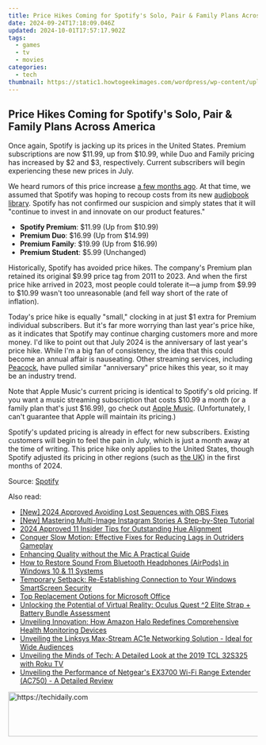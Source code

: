 ```yaml
---
title: Price Hikes Coming for Spotify's Solo, Pair & Family Plans Across America
date: 2024-09-24T17:18:09.046Z
updated: 2024-10-01T17:57:17.902Z
tags:
  - games
  - tv
  - movies
categories:
  - tech
thumbnail: https://static1.howtogeekimages.com/wordpress/wp-content/uploads/2024/04/screen-of-a-smartphone-with-the-spotify-play-queue-open-and-the-spotify-logo-in-front.jpg
---
```


## Price Hikes Coming for Spotify's Solo, Pair & Family Plans Across America

Once again, Spotify is jacking up its prices in the United States. Premium subscriptions are now $11.99, up from $10.99, while Duo and Family pricing has increased by $2 and $3, respectively. Current subscribers will begin experiencing these new prices in July.

 We heard rumors of this price increase [a few months ago](https://extra-approaches.techidaily.com/updated-mastering-the-art-of-disconnecting-from-your-old-linkedin-account/). At that time, we assumed that Spotify was hoping to recoup costs from its new [audiobook library](https://youtube-web.techidaily.com/ed-2024-approved-engage-and-inspire-viewers-animated-subscribers-in-filmora-explained/). Spotify has not confirmed our suspicion and simply states that it will "continue to invest in and innovate on our product features."

* **Spotify Premium**: $11.99 (Up from $10.99)
* **Premium Duo**: $16.99 (Up from $14.99)
* **Premium Family**: $19.99 (Up from $16.99)
* **Premium Student**: $5.99 (Unchanged)

 Historically, Spotify has avoided price hikes. The company's Premium plan retained its original $9.99 price tag from 2011 to 2023\. And when the first price hike arrived in 2023, most people could tolerate it—a jump from $9.99 to $10.99 wasn't too unreasonable (and fell way short of the rate of inflation).

 Today's price hike is equally "small," clocking in at just $1 extra for Premium individual subscribers. But it's far more worrying than last year's price hike, as it indicates that Spotify may continue charging customers more and more money. I'd like to point out that July 2024 is the anniversary of last year's price hike. While I'm a big fan of consistency, the idea that this could become an annual affair is nauseating. Other streaming services, including [Peacock](https://youtube-stream.techidaily.com/new-precision-in-performance-utilizing-social-blade-for-youtube-data/), have pulled similar "anniversary" price hikes this year, so it may be an industry trend.

 Note that Apple Music's current pricing is identical to Spotify's old pricing. If you want a music streaming subscription that costs $10.99 a month (or a family plan that's just $16.99), go check out [Apple Music](https://www.apple.com/apple-music/#plans). (Unfortunately, I can't guarantee that Apple will maintain its pricing.)

 Spotify's updated pricing is already in effect for new subscribers. Existing customers will begin to feel the pain in July, which is just a month away at the time of writing. This price hike only applies to the United States, though Spotify adjusted its pricing in other regions (such as [the UK](https://www.standard.co.uk/news/tech/spotify-subscription-price-uk-cost-increase-may-b1150423.html)) in the first months of 2024.

 Source: [Spotify](https://newsroom.spotify.com/2024-06-03/adjusting-spotify-premium-prices-in-the-us/)

<ins class="adsbygoogle"
     style="display:block"
     data-ad-format="autorelaxed"
     data-ad-client="ca-pub-7571918770474297"
     data-ad-slot="1223367746"></ins>

<ins class="adsbygoogle"
     style="display:block"
     data-ad-client="ca-pub-7571918770474297"
     data-ad-slot="8358498916"
     data-ad-format="auto"
     data-full-width-responsive="true"></ins>

<span class="atpl-alsoreadstyle">Also read:</span>
<div><ul>
<li><a href="https://screen-capture.techidaily.com/new-2024-approved-avoiding-lost-sequences-with-obs-fixes/"><u>[New] 2024 Approved Avoiding Lost Sequences with OBS Fixes</u></a></li>
<li><a href="https://instagram-video-files.techidaily.com/new-mastering-multi-image-instagram-stories-a-step-by-step-tutorial/"><u>[New] Mastering Multi-Image Instagram Stories A Step-by-Step Tutorial</u></a></li>
<li><a href="https://extra-tips.techidaily.com/2024-approved-11-insider-tips-for-outstanding-hue-alignment/"><u>2024 Approved 11 Insider Tips for Outstanding Hue Alignment</u></a></li>
<li><a href="https://win-able.techidaily.com/conquer-slow-motion-effective-fixes-for-reducing-lags-in-outriders-gameplay/"><u>Conquer Slow Motion: Effective Fixes for Reducing Lags in Outriders Gameplay</u></a></li>
<li><a href="https://youtube-docs.techidaily.com/cing-quality-without-the-mic-a-practical-guide/"><u>Enhancing Quality without the Mic A Practical Guide</u></a></li>
<li><a href="https://smart-video-editing.techidaily.com/how-to-restore-sound-from-bluetooth-headphones-airpods-in-windows-10-and-11-systems/"><u>How to Restore Sound From Bluetooth Headphones (AirPods) in Windows 10 & 11 Systems</u></a></li>
<li><a href="https://win-howtos.techidaily.com/temporary-setback-re-establishing-connection-to-your-windows-smartscreen-security/"><u>Temporary Setback: Re-Establishing Connection to Your Windows SmartScreen Security</u></a></li>
<li><a href="https://buynow-help.techidaily.com/top-replacement-options-for-microsoft-office/"><u>Top Replacement Options for Microsoft Office</u></a></li>
<li><a href="https://buynow-help.techidaily.com/unlocking-the-potential-of-virtual-reality-oculus-quest-2-elite-strap-plus-battery-bundle-assessment/"><u>Unlocking the Potential of Virtual Reality: Oculus Quest ^2 Elite Strap + Battery Bundle Assessment</u></a></li>
<li><a href="https://buynow-help.techidaily.com/unveiling-innovation-how-amazon-halo-redefines-comprehensive-health-monitoring-devices/"><u>Unveiling Innovation: How Amazon Halo Redefines Comprehensive Health Monitoring Devices</u></a></li>
<li><a href="https://buynow-help.techidaily.com/unveiling-the-linksys-max-stream-ac1e-networking-solution-ideal-for-wide-audiences/"><u>Unveiling the Linksys Max-Stream AC1e Networking Solution - Ideal for Wide Audiences</u></a></li>
<li><a href="https://buynow-help.techidaily.com/unveiling-the-minds-of-tech-a-detailed-look-at-the-2019-tcl-32s325-with-roku-tv/"><u>Unveiling the Minds of Tech: A Detailed Look at the 2019 TCL 32S325 with Roku TV</u></a></li>
<li><a href="https://buynow-help.techidaily.com/unveiling-the-performance-of-netgears-ex3700-wi-fi-range-extender-ac750-a-detailed-review/"><u>Unveiling the Performance of Netgear's EX3700 Wi-Fi Range Extender (AC750) - A Detailed Review</u></a></li>
</ul></div>

<!-- affiliate ads begin -->
<a href="https://aligracehair.sjv.io/c/5597632/1918666/19272" target="_top" id="1918666">
  <img src="//a.impactradius-go.com/display-ad/19272-1918666" border="0" alt="https://techidaily.com" width="728" height="90"/>
</a>
<img height="0" width="0" src="https://aligracehair.sjv.io/i/5597632/1918666/19272" style="position:absolute;visibility:hidden;" border="0" />
<!-- affiliate ads end -->

